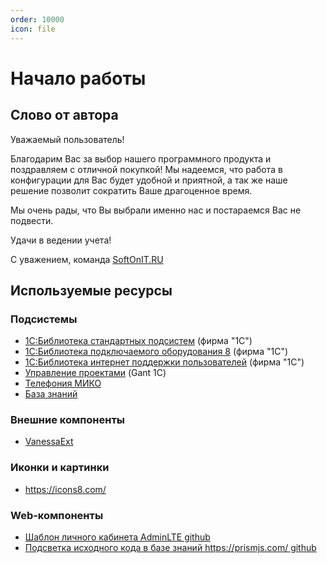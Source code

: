 ```yaml
---
order: 10000
icon: file
---
```


# Начало работы

## Слово от автора

Уважаемый пользователь!

Благодарим Вас за выбор нашего программного продукта и поздравляем с отличной покупкой! Мы надеемся, что работа в конфигурации для Вас будет удобной и приятной, а так же наше решение позволит сократить Ваше драгоценное время.

Мы очень рады, что Вы выбрали именно нас и постараемся Вас не подвести.

Удачи в ведении учета!

С уважением, команда [SoftOnIT.RU](https://softonit.ru/)

## Используемые ресурсы

### Подсистемы

* [1С:Библиотека стандартных подсистем](https://v8.1c.ru/tekhnologii/standartnye-biblioteki/1s-biblioteka-standartnykh-podsistem/) (фирма "1С")
* [1С:Библиотека подключаемого оборудования 8](https://v8.1c.ru/tekhnologii/standartnye-biblioteki/1s-biblioteka-podklyuchaemogo-oborudovaniya/) (фирма "1С")
* [1С:Библиотека интернет поддержки пользователей](https://v8.1c.ru/tekhnologii/standartnye-biblioteki/1s-biblioteka-internet-podderzhki/) (фирма "1С")
* [Управление проектами](https://infostart.ru/1c/tools/100480/) (Gant 1C)
* [Телефония МИКО](https://telefon.miko.ru/)
* [База знаний](https://infostart.ru/1c/reports/203534/)

### Внешние компоненты

* [VanessaExt](https://github.com/lintest/VanessaExt)

### Иконки и картинки

* https://icons8.com/

### Web-компоненты

* [Шаблон личного кабинета AdminLTE github](https://adminlte.io/)
* [Подсветка исходного кода в базе знаний https://prismjs.com/ github](https://adminlte.io/)